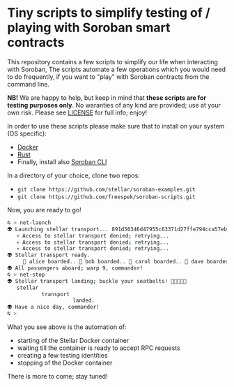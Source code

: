 # Tiny scripts to simplify testing of / playing with Soroban smart contracts

This repository contains a few scripts to simplify our life when interacting with Soroban,  The scripts automate a few operations which you would need to do frequently, if you want to "play" with Soroban contracts from the command line.

**NB!** We are happy to help, but keep in mind that **these scripts are for testing purposes only**. No waranties of any kind are provided; use at your own risk. Please see [LICENSE](./LICENSE) for full info; enjoy!

In order to use these scripts please make sure that to install on your system (OS specific):

- [Docker](https://docs.docker.com/get-docker/)
- [Rust](https://www.rust-lang.org/tools/install)
- Finally, install also [Soroban CLI](https://github.com/stellar/soroban-cli)

In a directory of your choice, clone two repos:

- `git clone https://github.com/stellar/soroban-examples.git`
- `git clone https://github.com/freespek/soroban-scripts.git`

Now, you are ready to go! 

```sh
⍉ > net-launch
👽 Launching stellar transport... 891d50346d47955c63371d27ffe794cca57ebd2eb1ce8c89a4941441ed6f3cb4
   💀 Access to stellar transport denied; retrying...
   💀 Access to stellar transport denied; retrying...
   💀 Access to stellar transport denied; retrying...
👽 Stellar transport ready.
     👾 alice boarded.. 👾 bob boarded.. 👾 carol boarded.. 👾 dave boarded.. 👾 eve boarded.
👽 All passengers aboard; warp 9, commander!
⍉ > net-stop
👽 Stellar transport landing; buckle your seatbelts! 👾👾👾👾👾
   stellar
           transport
                     landed.
👽 Have a nice day, commander!
⍉ > 
```

What you see above is the automation of:

- starting of the Stellar Docker container
- waiting till the container is ready to accept RPC requests
- creating a few testing identities
- stopping of the Docker container

There is more to come; stay tuned!